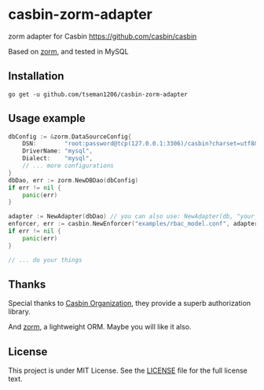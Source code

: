 # casbin-zorm-adapter
zorm adapter for Casbin https://github.com/casbin/casbin

Based on [zorm](https://www.zorm.cn), and tested in MySQL

## Installation

    go get -u github.com/tseman1206/casbin-zorm-adapter

## Usage example

```go
dbConfig := &zorm.DataSourceConfig{
    DSN:        "root:password@tcp(127.0.0.1:3306)/casbin?charset=utf8&parseTime=true&loc=Local",
    DriverName: "mysql",
    Dialect:    "mysql",
	// ... more configurations
}
dbDao, err := zorm.NewDBDao(dbConfig)
if err != nil {
	panic(err)
}

adapter := NewAdapter(dbDao) // you can also use: NewAdapter(db, "your_casbin_rule_table")
enforcer, err := casbin.NewEnforcer("examples/rbac_model.conf", adapter)
if err != nil {
	panic(err)
}

// ... do your things
```

## Thanks

Special thanks to [Casbin Organization](https://casbin.org), they provide a superb authorization library.

And [zorm](https://www.zorm.cn), a lightweight ORM. Maybe you will like it also.

## License

This project is under MIT License. See the [LICENSE](LICENSE) file for the full license text.